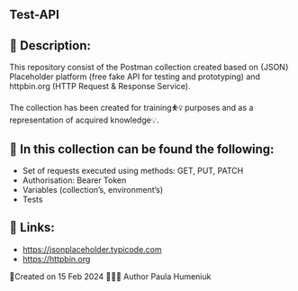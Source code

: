 ## Test-API

## 👋 Description:

This repository consist of the Postman collection created based on {JSON} Placeholder platform (free fake API for testing and prototyping) and httpbin.org (HTTP Request & Response Service).

The collection has been created for training⛹️‍♀️ purposes and as a representation of acquired knowledge💡.

## 📝  In this collection can be found the following:

* Set of requests executed using methods: GET, PUT, PATCH
* Authorisation: Bearer Token
* Variables (collection’s, environment’s)
* Tests

## 🔗 Links:
* https://jsonplaceholder.typicode.com 
* https://httpbin.org 

📆Created on 15 Feb 2024 👷🏼‍♀️ Author Paula Humeniuk
